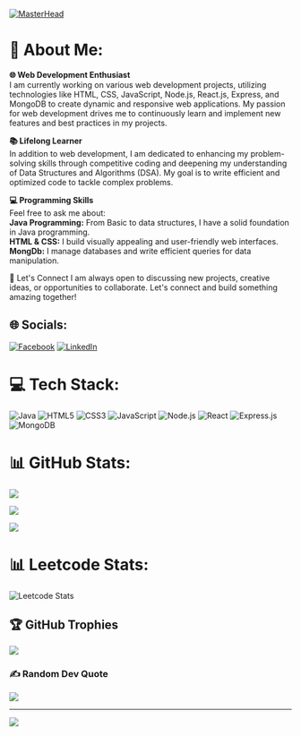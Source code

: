 [![MasterHead](https://developers.giphy.com/branch/master/static/api-512d36c09662682717108a38bbb5c57d.gif)](https://rishavchanda.io)
# 💫 About Me:  
**🌐 Web Development Enthusiast**  
I am currently working on various web development projects, utilizing technologies like HTML, CSS, JavaScript, Node.js, React.js, Express, and MongoDB to create dynamic and responsive web applications. My passion for web development drives me to continuously learn and implement new features and best practices in my projects.

**📚 Lifelong Learner**    
In addition to web development, I am dedicated to enhancing my problem-solving skills through competitive coding and deepening my understanding of Data Structures and Algorithms (DSA). My goal is to write efficient and optimized code to tackle complex problems.

**💻 Programming Skills**    
      Feel free to ask me about:  
**Java Programming:** From Basic to data structures, I have a solid foundation in Java programming.  
**HTML & CSS:** I build visually appealing and user-friendly web interfaces.  
**MongDb:** I manage databases and write efficient queries for data manipulation.  


💬 Let's Connect
I am always open to discussing new projects, creative ideas, or opportunities to collaborate. Let's connect and build something amazing together!

## 🌐 Socials:
[![Facebook](https://img.shields.io/badge/Facebook-%231877F2.svg?logo=Facebook&logoColor=white)](https://www.facebook.com/shanu.shukla.5011) [![LinkedIn](https://img.shields.io/badge/LinkedIn-%230077B5.svg?logo=linkedin&logoColor=white)](https://www.linkedin.com/in/vishnukant-shukla-104b00233/) 

# 💻 Tech Stack:
![Java](https://img.shields.io/badge/java-%23ED8B00.svg?style=for-the-badge&logo=java&logoColor=white)
![HTML5](https://img.shields.io/badge/html5-%23E34F26.svg?style=for-the-badge&logo=html5&logoColor=white)
![CSS3](https://img.shields.io/badge/css3-%231572B6.svg?style=for-the-badge&logo=css3&logoColor=white)
![JavaScript](https://img.shields.io/badge/javascript-%23323330.svg?style=for-the-badge&logo=javascript&logoColor=%23F7DF1E)
![Node.js](https://img.shields.io/badge/node.js-6DA55F?style=for-the-badge&logo=node.js&logoColor=white)
![React](https://img.shields.io/badge/react-%2320232a.svg?style=for-the-badge&logo=react&logoColor=%2361DAFB)
![Express.js](https://img.shields.io/badge/express.js-%23404d59.svg?style=for-the-badge&logo=express&logoColor=%2361DAFB)
![MongoDB](https://img.shields.io/badge/MongoDB-%234ea94b.svg?style=for-the-badge&logo=mongodb&logoColor=white)

# 📊 GitHub Stats:
![](https://github-readme-stats.vercel.app/api?username=vishnukantshukla&theme=radical&hide_border=false&include_all_commits=true&count_private=true)<br/>

![](https://github-readme-streak-stats.herokuapp.com/?user=vishnukantshukla&theme=radical&hide_border=false)<br/>

![](https://github-readme-stats.vercel.app/api/top-langs/?username=vishnukantshukla&theme=radical&hide_border=false&include_all_commits=true&count_private=true&layout=compact)<br/>

# 📊 Leetcode Stats:
![Leetcode Stats](https://leetcard.jacoblin.cool/Vishnukant_shukla?theme=wtf)

## 🏆 GitHub Trophies
![](https://github-profile-trophy.vercel.app/?username=vishnukantshukla&theme=radical&no-frame=false&no-bg=true&margin-w=4)

### ✍️ Random Dev Quote
![](https://quotes-github-readme.vercel.app/api?type=horizontal&theme=radical)


---
[![](https://visitcount.itsvg.in/api?id=vishnukantshukla&icon=0&color=2)](https://visitcount.itsvg.in)


<!-- Proudly created with GPRM ( https://gprm.itsvg.in ) -->

